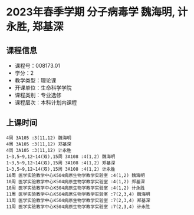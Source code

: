 # 2023年春季学期 分子病毒学 魏海明, 计永胜, 郑基深






## 课程信息

- 课程号：008173.01
- 学分：2
- 教学类型：理论课
- 开课单位：生命科学学院
- 课程类别：专业选修
- 课程层次：本科计划内课程

## 上课时间

```
4周 3A105 :3(11,12) 魏海明
4周 3A105 :3(11,12) 郑基深
4周 3A105 :3(11,12) 计永胜
1~3,5~9,12~14(双),15周 3A108 :4(1,2) 魏海明
1~3,5~9,12~14(双),15周 3A108 :4(1,2) 郑基深
1~3,5~9,12~14(双),15周 3A108 :4(1,2) 计永胜
10周 医学实验教学中心K504病原生物学教学实验室 :4(1,2) 魏海明
10周 医学实验教学中心K504病原生物学教学实验室 :4(1,2) 郑基深
10周 医学实验教学中心K504病原生物学教学实验室 :4(1,2) 计永胜
11周 医学实验教学中心K504病原生物学教学实验室 :7(2,3,4) 魏海明
11周 医学实验教学中心K504病原生物学教学实验室 :7(2,3,4) 郑基深
11周 医学实验教学中心K504病原生物学教学实验室 :7(2,3,4) 计永胜
```

